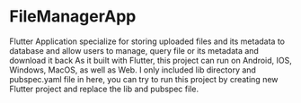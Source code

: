 # FileManagerApp
Flutter Application specialize for storing uploaded files and its metadata to database and allow users to manage, query file or its metadata and download it back
As it built with Flutter, this project can run on Android, IOS, Windows, MacOS, as well as Web.
I only included lib directory and pubspec.yaml file in here, you can try to run this project by creating new Flutter project and replace the lib and pubspec file.
